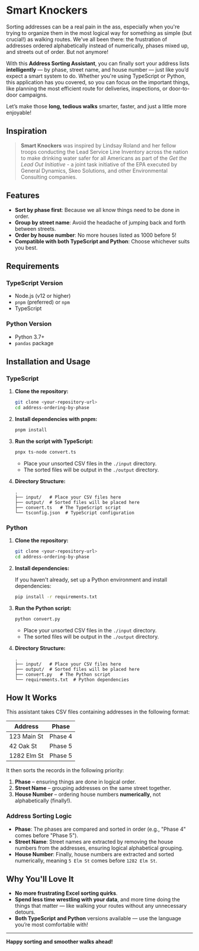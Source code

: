 # Smart Knockers

Sorting addresses can be a real pain in the ass, especially when you're trying to organize them in the most logical way for something as simple (but crucial!) as walking routes. We've all been there: the frustration of addresses ordered alphabetically instead of numerically, phases mixed up, and streets out of order. But not anymore!

With this **Address Sorting Assistant**, you can finally sort your address lists **intelligently** — by phase, street name, and house number — just like you’d expect a smart system to do. Whether you're using TypeScript or Python, this application has you covered, so you can focus on the important things, like planning the most efficient route for deliveries, inspections, or door-to-door campaigns.

Let’s make those **long, tedious walks** smarter, faster, and just a little more enjoyable!

## Inspiration

> **Smart Knockers** was inspired by Lindsay Roland and her fellow troops conducting the Lead Service Line Inventory across the nation to make drinking water safer for all Americans as part of the _Get the Lead Out Initiative_ - a joint task initiative of the EPA executed by General Dynamics, Skeo Solutions, and other Environmental Consulting companies.

## Features

- **Sort by phase first**: Because we all know things need to be done in order.
- **Group by street name**: Avoid the headache of jumping back and forth between streets.
- **Order by house number**: No more houses listed as 1000 before 5!
- **Compatible with both TypeScript and Python**: Choose whichever suits you best.

## Requirements

### TypeScript Version

- Node.js (v12 or higher)
- `pnpm` (preferred) or `npm`
- TypeScript

### Python Version

- Python 3.7+
- `pandas` package

## Installation and Usage

### TypeScript

1. **Clone the repository:**

   ```bash
   git clone <your-repository-url>
   cd address-ordering-by-phase
   ```

2. **Install dependencies with pnpm:**

   ```bash
   pnpm install
   ```

3. **Run the script with TypeScript:**

   ```bash
   pnpx ts-node convert.ts
   ```

   - Place your unsorted CSV files in the `./input` directory.
   - The sorted files will be output in the `./output` directory.

4. **Directory Structure:**

   ```
   .
   ├── input/   # Place your CSV files here
   ├── output/  # Sorted files will be placed here
   ├── convert.ts   # The TypeScript script
   └── tsconfig.json  # TypeScript configuration
   ```

### Python

1. **Clone the repository:**

   ```bash
   git clone <your-repository-url>
   cd address-ordering-by-phase
   ```

2. **Install dependencies:**

   If you haven't already, set up a Python environment and install dependencies:

   ```bash
   pip install -r requirements.txt
   ```

3. **Run the Python script:**

   ```bash
   python convert.py
   ```

   - Place your unsorted CSV files in the `./input` directory.
   - The sorted files will be output in the `./output` directory.

4. **Directory Structure:**

   ```
   .
   ├── input/   # Place your CSV files here
   ├── output/  # Sorted files will be placed here
   ├── convert.py   # The Python script
   └── requirements.txt  # Python dependencies
   ```

## How It Works

This assistant takes CSV files containing addresses in the following format:

| Address        | Phase     |
|----------------|-----------|
| 123 Main St    | Phase 4   |
| 42 Oak St      | Phase 5   |
| 1282 Elm St    | Phase 5   |

It then sorts the records in the following priority:
1. **Phase** – ensuring things are done in logical order.
2. **Street Name** – grouping addresses on the same street together.
3. **House Number** – ordering house numbers **numerically**, not alphabetically (finally!).

### Address Sorting Logic

- **Phase**: The phases are compared and sorted in order (e.g., "Phase 4" comes before "Phase 5").
- **Street Name**: Street names are extracted by removing the house numbers from the addresses, ensuring logical alphabetical grouping.
- **House Number**: Finally, house numbers are extracted and sorted numerically, meaning `5 Elm St` comes before `1282 Elm St`.

## Why You'll Love It

- **No more frustrating Excel sorting quirks**.
- **Spend less time wrestling with your data**, and more time doing the things that matter — like walking your routes without any unnecessary detours.
- **Both TypeScript and Python** versions available — use the language you’re most comfortable with!

---

**Happy sorting and smoother walks ahead!**

